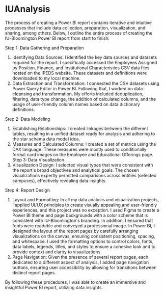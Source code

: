 # IUAnalysis
The process of creating a Power BI report contains iterative and intuitive processes that include data collection, preparation, visualization, and sharing, among others. Below, I outline the entire process of creating the IU-Bloomington Power BI report from start to finish:

Step 1: Data Gathering and Preparation
1. Identifying Data Sources: I identified the key data sources and datasets required for the report. I specifically accessed the Employees Assigned by Position, Finance, and Institutional Characteristics CSV data files hosted on the IPEDS website. These datasets and definitions were downloaded to my local machine.
2. Data Extraction and Transformation: I connected the CSV datasets using Power Query Editor in Power BI. Following that, I worked on data cleansing and transformation. My efforts included deduplication, filtering, data type change, the addition of calculated columns, and the usage of user-friendly column names based on data dictionary definitions.

Step 2: Data Modeling
1. Establishing Relationships: I created linkages between the different tables, resulting in a unified dataset ready for analysis and adhering to the star schema data model idea.
2. Measures and Calculated Columns: I created a set of metrics using the DAX language. These measures were mostly used to conditionally format card images on the Employee and Educational Offerings page.
Step 3: Data Visualization
1. Visualization Design: I selected visual types that were consistent with the report's broad objectives and analytical goals. The chosen visualizations expertly permitted comparisons across entities (selected campuses), effectively revealing data insights.

Step 4: Report Design
1. Layout and Formatting: In all my data analysis and visualization projects, I applied UI/UX principles to create visually appealing and user-friendly experiences, and this project was no exception. I used Figma to create a Power BI theme and page backgrounds with a color scheme that is consistent with IU-Bloomington's branding. In addition, I ensured that fonts were readable and conveyed a professional image. In Power BI, I designed the layout of the report pages by carefully arranging visualizations on the canvas, ensuring consistent positioning, spacing, and whitespace. I used the formatting options to control colors, fonts, data labels, legends, titles, and styles to ensure a cohesive look and to provide context and clarity to visualizations.
2. Page Navigation: Given the presence of several report pages, each dedicated to a different aspect of analysis, I added page navigation buttons, ensuring user accessibility by allowing for transitions between distinct report pages.

By following these procedures, I was able to create an immersive and insightful Power BI report, utilizing data insights.
